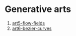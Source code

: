 # Generative arts
1. [art5-flow-fields](art5-flow-fields)
2. [art6-bezier-curves](art6-bezier-curves)
